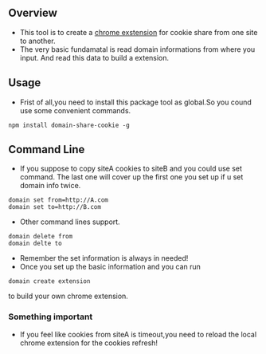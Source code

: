 ## Overview
- This tool is to create a <a href="https://developer.chrome.com/docs/extensions/mv3/getstarted/">chrome exstension</a> for cookie share from one site to another.
- The very basic fundamatal is read domain informations from where you input. And read this data to build a extension.

## Usage
- Frist of all,you need to install this package tool as global.So you cound use some convenient commands.
```
npm install domain-share-cookie -g
```

## Command Line 
- If you suppose to copy siteA cookies to siteB and you could use set command. The last one will cover up the first one you set up if u set domain info twice.
```
domain set from=http://A.com
domain set to=http://B.com
```
- Other command lines support.
```
domain delete from
domain delte to
```
- Remember the set information is always in needed!
- Once you set up the basic information and you can run
```
domain create extension
```
to build your own chrome extension.

### Something important
- If you feel like cookies from siteA is timeout,you need to reload the local chrome extension for the cookies refresh!